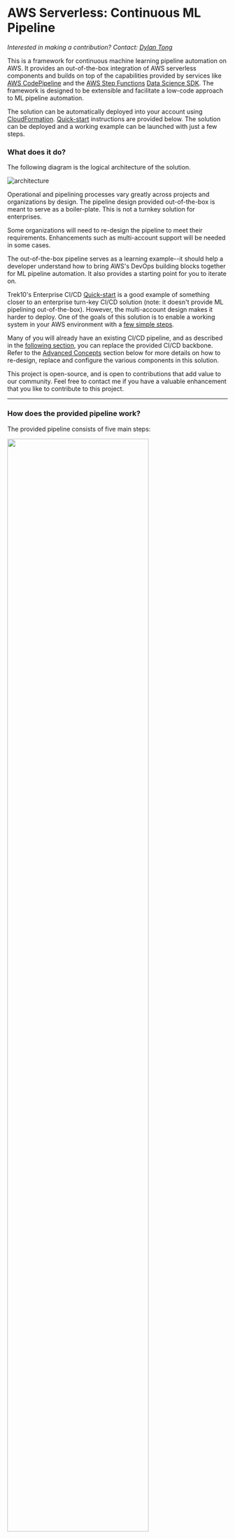# AWS Serverless: Continuous ML Pipeline
*Interested in making a contribution? Contact: [Dylan Tong](mailto:dylatong@amazon.com)*


This is a framework for continuous machine learning pipeline automation on AWS. It provides an out-of-the-box integration of AWS serverless components and builds on top of the capabilities provided by services like [AWS CodePipeline](https://aws.amazon.com/codepipeline/) and the [AWS Step Functions](https://aws.amazon.com/step-functions/) [Data Science SDK](https://docs.aws.amazon.com/step-functions/latest/dg/concepts-python-sdk.html). The framework is designed to be extensible and facilitate a low-code approach to ML pipeline automation.

The solution can be automatically deployed into your account using [CloudFormation](https://aws.amazon.com/cloudformation/). [Quick-start](#Quick-Start-Instructions) instructions are provided below. The solution can be deployed and a working example can be launched with just a few steps.


### What does it do?


The following diagram is the logical architecture of the solution. 

![architecture](/images/logical-architecture.png)

Operational and pipelining processes vary greatly across projects and organizations by design. The pipeline design provided out-of-the-box is meant to serve as a boiler-plate. This is not a turnkey solution for enterprises.

Some organizations will need to re-design the pipeline to meet their requirements. Enhancements such as multi-account support will be needed in some cases. 

The out-of-the-box pipeline serves as a learning example--it should help a developer understand how to bring AWS's DevOps building blocks together for ML pipeline automation. It also provides a starting point for you to iterate on.

Trek10's Enterprise CI/CD [Quick-start](https://github.com/aws-quickstart/quickstart-trek10-serverless-enterprise-cicd) is a good example of something closer to an enterprise turn-key CI/CD solution (note: it doesn't provide ML pipelining out-of-the-box). However, the multi-account design makes it harder to deploy. One of the goals of this solution is to enable a working system in your AWS environment with a [few simple steps](#Quick-Start-Instructions).

Many of you will already have an existing CI/CD pipeline, and as described in the [following section](Common-Design-Patterns), you can replace the provided CI/CD backbone. Refer to the [Advanced Concepts](Advance-Concepts) section below for more details on how to re-design, replace and configure the various components in this solution.

This project is open-source, and is open to contributions that add value to our community. Feel free to contact me if you have a valuable enhancement that you like to contribute to this project.

---


### How does the provided pipeline work?


The provided pipeline consists of five main steps:

<img src="images/codepipeline-cicd.png" width="80%"/>

---


1. **Change detection:** Changes to assets such as code, configurations and data can trigger the pipeline to run. Triggers include git pushes to the master branch in [CodeCommit](https://aws.amazon.com/codecommit/), or changes to data sets in your S3 bucket.


2. **Build Test and Stage Environment:** The pipeline dynamically builds a test environment as defined by the provided CloudFormation templates. The environment consists of two parts: 

      * The first is a machine learning pipeline built on AWS Step Functions. The purpose of the pipleine is to train, evaluate and deploy ML models. It can be reconfigured through the ML pipeline [template](/cf/mlops-ml-pipeline.yaml) and this [configuration file](/config/ml-pipeline-config.json)

      * The second is the test environment consisting of your application and test suites. The environment can be configured through the following [template](/cf/mlops-test-env.yaml). The provided template deploys a simple microservice consisting of a [AWS Lambda](https://aws.amazon.com/lambda/) function front by [Amazon API Gateway](https://aws.amazon.com/api-gateway/). It communicates with the [Amazon SageMaker](https://aws.amazon.com/sagemaker/) hosted endpoint that is configured in the aforementationed [configuration file](/config/ml-pipeline-config.json). It also deploys a sample test suite that runs on Lambda.   
      
3. **Run the ML Pipeline:** The image below illustrates the the Step function workflow of the provided ML pipeline. The pipeline starts with a data prep step executed by [AWS Glue](https://aws.amazon.com/glue/). Next, a customer churn prediction model is trained using XGBoost and this job is tracked as by [SageMaker Experiments](https://aws.amazon.com/sagemaker/) for traceability. The train model is evaluated, and if it meets the performance criteria, the workflow proceeds to deploy the model as a SageMaker [Hosted Endpoint](https://docs.aws.amazon.com/sagemaker/latest/dg/how-it-works-hosting.html). The worfklow completes successfully once the hosted endpoint reaches an in-service status. If the endpoint already exists, a model variant is deployed and the endpoint is updated.

<img src="/images/sfn-ml-pipeline.png" width="65%"/>


4. **Test Automation:** Once the ML pipeline delivers a healthy model server, we can run our test suites against our model server. The provided [test](tests/) is only meant to serve as an example. It simply invokes the endpoint and reports back the predicton results.

     CodePipeline also has integrations with 3rd-party [QA automation software](https://aws.amazon.com/codepipeline/product-integrations/#Test). You can follow the [instructions](#How-do-I-modify-or-replace-the-CodePipeline-CI/CD-backbone?) below to modify the CI/CD backbone and integrate these solutions into your test process.


5. **Deploy to Production:** Once the test completes, a manual approval process is required before the changes are deployed into production. Test results can be reported externally or as output variables in CodePipeline. Information gathered in SageMaker Experiments and CloudWatch also facilitate the audit. 

     Once the reviewer approves the changes, the pipeline deploys them into production using this [template](cf/mlops-deploy-prod.yaml). The provided template deploys a new copy of the simple microservice. This is optionally deployed into a VPC with a [VPC endpoint](https://docs.aws.amazon.com/sagemaker/latest/dg/interface-vpc-endpoint.html). The API managed by API Gateway is promoted to production using a [carnary deploy](https://docs.aws.amazon.com/apigateway/latest/developerguide/create-canary-deployment.html). Finally, a SageMaker [Model Monitor](https://docs.aws.amazon.com/sagemaker/latest/dg/model-monitor.html) is deployed and is scheduled to evaluate data drift issues on an hourly basis.


### Common Design Patterns


The choosen design isn't the only way to integrate a ML pipeline into an existing CI/CD pipeline. Another common pattern is to have AWS Step Functions serve as the overlaying workflow manager and have both CodePipeline and the ML pipelining enclosed within a single Step Function workflow. One might favor this design for better consistency and perhaps a cleaner design.

However, there are trade-offs. The choosen design better decouples the CI/CD pipeline from the ML pipeline. This is ideal for the common case where a CI/CD pipeline already exists and you would like to minimize changes to your core application delivery system. This design augments the existing CI/CD pipeline with Step Function workflow. The integration between the CI/CD pipeline and Step Functions is simply a Lambda function that provides control flow logic. The coupling and dependencies are minimized between the systems. Thus, this integration strategy poses less risks and disruption.

Secondly, at the time of writing, Step Functions is best design to orchestrate systems running exclusively in the AWS cloud. The design pattern prescribed is more flexible. You could replace the CodePipeline backbone in this solution with an on-premise CI/CD solution. The other parts of the pipeline are decoupled and could run in the cloud as part of a hybrid cloud architecture.


### Quick Start Instructions


*Pre-requesites*:
* [An AWS Account](https://aws.amazon.com/free/?all-free-tier.sort-by=item.additionalFields.SortRank&all-free-tier.sort-order=asc)
* [AWS CLI installed](https://aws.amazon.com/cli/)
* [Setup SSH connections for CodeCommit](https://docs.aws.amazon.com/codecommit/latest/userguide/setting-up-ssh-unixes.html)


**Step 1:** Deploy the CodePipeline CI/CD pipeline back-bone

Click on the launch button. Provide a stack name and the rest of the fields can be left with the default values. The launch button defaults to us-west-2, but you can change the region from the console.

<a href="https://console.aws.amazon.com/cloudformation/home?region=us-west-
2#/stacks/new?stackName=mlops-cicd&templateURL=https://dtong-public-fileshare.s3-us-west-2.amazonaws.com/aws-ml-pipeline/cf/mlops-cicd.yaml">
![launch stack button](https://s3.amazonaws.com/cloudformation-examples/cloudformation-launch-stack.png)</a>


**Step 2:** Wait for template to reach the create complete status.

![cicd](/images/cf-stack-ready.png)


**Step 3:** Trigger your pipeline to run

If you're running on a Mac OS, you can simply download and run this [shell script](https://raw.githubusercontent.com/dylan-tong-aws/aws-serverless-ml-pipeline/master/bootstrap/quick-start-mac-osx.sh).

If not, git clone this repository and git push all the assets to the CodeCommit repository created in step 1. By default, the CodeCommit repository is called mlops-repo. 

Specifically, the steps are:

1. git clone https://github.com/dylan-tong-aws/aws-serverless-ml-pipeline.git ./tmp
2. git clone ssh://git-codecommit.\<Insert Your Selected AWS Region\>.amazonaws.com/v1/repos/mlops-repo
3. Copy the contents in the "tmp" directory to the "mlops-repo" directory.
4. From within the mlops-repo directory:
     * git add -A
     * git commit -m "aws ml pipeline assets"
     * git push

You can monitor the pipeline progression from the CodePipeline and AWS Step Functions console. Enjoy!


### FAQ


1. **How do I change the configurations such as the algorithm and hyperparameters used by the provided ML pipeline?**

     The provided ML pipeline can be configured through the [ml-pipeline-config.json](/config/ml-pipeline-config.json) file. The configuration file includes configurations to change the algorithm, hyperparameters, endpoint name, experiment tracking, ETL configurations, data source location and more.
     
     The [data prep](/config/spark-etl.py) script can also be modified. The provided ML pipeline uses AWS Glue, so the script has to be written for Spark and the supported context.


2. **How do I modify or replace the workflow structure of the machine learning pipeline?**

     The machine learning pipeline deployment is contained within the [mlops-ml-pipeline.yaml](/cf/mlops-ml-pipeline.yaml) template. There are two main components:
     * The Step Function definition metadata which describes the Step Function workflow for the pipeline. It leverages the [Data Science SDK](https://docs.aws.amazon.com/step-functions/latest/dg/concepts-python-sdk.html), which provides an integration with Amazon SageMaker. The logical resource id for the pipeline is in MLPipeline. You can modify the Step Function definition in that file. Once you commit these changes, the CI/CD backbone will dynamically re-create the new ML pipeline.
     * Control logic is executed through a Lambda function called "ml-pipeline-controller." In some cases, the Data Science SDK isn't sufficient and additional logic has to be implemented. The controller manages more advanced state transitions and serves as an integration point between CodePipeline and Step Functions. You may need to implement additional custom logic to support enhancements to the ML pipeline.


3. **How do I modify the application logic?**

     The provided pipeline deploys a simple microservice. It consists of an API that takes features as input and responds with a prediction. The back-end logic is executed in Lambda and it's sole responsibility is to mediate communication between the SageMaker hosted model and the client. You can enhance the microservice by modifying the [business logic](app/simple-microservice.zip). There're API definitions managed by API Gateway for both test and production environments. These environments are defined in [mlops-test-env.yaml](/cf/mlops-test-env.yaml) and [mlops-deploy-prod.yaml](/cf/mlops-deploy-prod.yaml). 

     [AppApiInTest](/cf/mlops-test-env.yaml) and the [AppAPIInProd](/cf/mlops-deploy-prod.yaml) are the logical identifiers in these respective templates. The API definitions are defined in swagger 2.0 format.


4. **How do I modify and add test suites?**

     The pipeline provides a sample test and it is up to your to extend and implement your relevant automated tests. The CI/CD pipeline runs a Lambda function called [mlops-test-runner](/tests/mlops-test-runner.zip). You should modify this Lambda function so that it serves as a starting point to run your tests. For instance, you might choose to have this Lambda function kick-off a Step Function workflow that orchestrates the execution of your tests. Alternatively, this Lambda function might kick off a series of tests running as containerized workloads in [Fargate](https://aws.amazon.com/fargate/). The design and implementation is left to you.
     
     CodePipeline also has integrations with 3rd-party [QA automation software](https://aws.amazon.com/codepipeline/product-integrations/#Test). You can follow the [instructions](#How-do-I-modify-or-replace-the-CodePipeline-CI/CD-backbone?) below to modify the CI/CD backbone and integrate these solutions into your test process.


5. **How do I modify my test environment resources?**

     The test environment resources are contained within [mlops-test-env.yaml](/cf/mlops-test-env.yaml). The environment is built dynamically by the CI/CD backbone. You can modify this template as needed.


6. **How do I modify my production environment resources and deployment strategy?**

     The production environment resources are contained within [mlops-prod-deploy.yaml](/cf/mlops-prod-deploy.yaml). The deployment process is executed through a CloudFormation stack update through the CI/CD backbone. You can modify this template as needed. For instance, the canary deploy and production stage settings can be changed through this template.


7. **How do I modify the model monitoring functionality?**

     The provided pipeline deploys a SageMaker default monitor. You can create a [custom monitor](https://docs.aws.amazon.com/sagemaker/latest/dg/model-monitor-custom-monitoring-schedules.html) and modify the monitor image resource used by the MonitoringSchedule resource defined in [mlops-prod-deploy.yaml](/cf/mlops-prod-deploy.yaml).


8. **How do I modify or replace the CodePipeline CI/CD backbone?**

     The [CI/CD Pipeline](/cf/mlops-cicd.yaml) backbone is defined in this [template](/cf/mlops-cicd.yaml). You can modify the CodePipeline stages by modifying the proprities defined for the resource, CICDPipeline. 
     
     If you want to replace CodePipeline as the CI/CD backbone, you could integrate your alternative CI/CD solution using the same or similar strategy employed in this example. Ultimately, your solution needs to be able to make API calls to AWS Lambda and CloudFormation to orchestrate the other parts of this pipeline. The provided assets and design could be re-used and serve as a reference.
     
9. At what stage in a ML project lifecycle am I meant to use this solution?

     This solution was designed to productionize machine learning pipelines. It's meant to be used for production and is likely too heavyweight for use during development.

     <img src="images/ml-lifecycle.png" width="80%"/>

Refer to this blog [post](https://aws.amazon.com/blogs/apn/how-slalom-and-wordstream-used-mlops-to-unify-machine-learning-and-devops-on-aws/) to learn more about the ML lifecycle.

### Known Issues


1. *[6/2/2020]* **Network communication between Lambda and SageMaker VPC interface endpoint**

     The provided template includes VPC support. However, at the time of writing, there is a network issue between AWS Lambda and the VPC interface endpoint that prevents communication between a Lambda function running in a VPC and a SageMaker hosted endpoint through a VPC interface endpoint. Consequently, communication between Lambda and the hosted endpoint needs to be public until this issue is fixed.

### Acknowledgements

A [sample data](sample-datasets/customer-churn.csv) was packaged with this solution to simplify the [Quick Start](Quick-Start-Instructions) process. This data set was first mentioned in a book [Discovering Knowledge in Data](https://www.amazon.com/dp/0470908742/) by Daniel T. Larose and is publicly available. It is attributed by the author to the [University of California Irvine Repository of Machine Learning Datasets](https://archive.ics.uci.edu/ml/index.php).

